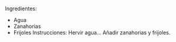 Ingredientes:
- Agua
- Zanahorias
- Frijoles
Instrucciones:
Hervir agua...
Añadir zanahorias y frijoles.
